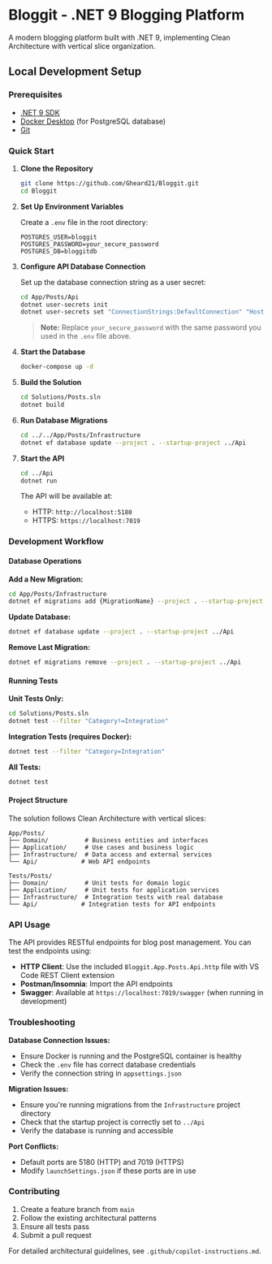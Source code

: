 # Bloggit - .NET 9 Blogging Platform

A modern blogging platform built with .NET 9, implementing Clean Architecture with vertical slice organization.

## Local Development Setup

### Prerequisites

- [.NET 9 SDK](https://dotnet.microsoft.com/download/dotnet/9.0)
- [Docker Desktop](https://www.docker.com/products/docker-desktop/) (for PostgreSQL database)
- [Git](https://git-scm.com/)

### Quick Start

1. **Clone the Repository**
   ```bash
   git clone https://github.com/Gheard21/Bloggit.git
   cd Bloggit
   ```

2. **Set Up Environment Variables**
   
   Create a `.env` file in the root directory:
   ```env
   POSTGRES_USER=bloggit
   POSTGRES_PASSWORD=your_secure_password
   POSTGRES_DB=bloggitdb
   ```

3. **Configure API Database Connection**
   
   Set up the database connection string as a user secret:
   ```bash
   cd App/Posts/Api
   dotnet user-secrets init
   dotnet user-secrets set "ConnectionStrings:DefaultConnection" "Host=localhost;Port=5432;Database=bloggitdb;Username=bloggit;Password=your_secure_password"
   ```
   
   > **Note:** Replace `your_secure_password` with the same password you used in the `.env` file above.

4. **Start the Database**
   ```bash
   docker-compose up -d
   ```

5. **Build the Solution**
   ```bash
   cd Solutions/Posts.sln
   dotnet build
   ```

6. **Run Database Migrations**
   ```bash
   cd ../../App/Posts/Infrastructure
   dotnet ef database update --project . --startup-project ../Api
   ```

7. **Start the API**
   ```bash
   cd ../Api
   dotnet run
   ```

   The API will be available at:
   - HTTP: `http://localhost:5180`
   - HTTPS: `https://localhost:7019`

### Development Workflow

#### Database Operations

**Add a New Migration:**
```bash
cd App/Posts/Infrastructure
dotnet ef migrations add {MigrationName} --project . --startup-project ../Api
```

**Update Database:**
```bash
dotnet ef database update --project . --startup-project ../Api
```

**Remove Last Migration:**
```bash
dotnet ef migrations remove --project . --startup-project ../Api
```

#### Running Tests

**Unit Tests Only:**
```bash
cd Solutions/Posts.sln
dotnet test --filter "Category!=Integration"
```

**Integration Tests (requires Docker):**
```bash
dotnet test --filter "Category=Integration"
```

**All Tests:**
```bash
dotnet test
```

#### Project Structure

The solution follows Clean Architecture with vertical slices:

```
App/Posts/
├── Domain/          # Business entities and interfaces
├── Application/     # Use cases and business logic
├── Infrastructure/  # Data access and external services
└── Api/            # Web API endpoints

Tests/Posts/
├── Domain/          # Unit tests for domain logic
├── Application/     # Unit tests for application services
├── Infrastructure/  # Integration tests with real database
└── Api/            # Integration tests for API endpoints
```

### API Usage

The API provides RESTful endpoints for blog post management. You can test the endpoints using:

- **HTTP Client**: Use the included `Bloggit.App.Posts.Api.http` file with VS Code REST Client extension
- **Postman/Insomnia**: Import the API endpoints
- **Swagger**: Available at `https://localhost:7019/swagger` (when running in development)

### Troubleshooting

**Database Connection Issues:**
- Ensure Docker is running and the PostgreSQL container is healthy
- Check the `.env` file has correct database credentials
- Verify the connection string in `appsettings.json`

**Migration Issues:**
- Ensure you're running migrations from the `Infrastructure` project directory
- Check that the startup project is correctly set to `../Api`
- Verify the database is running and accessible

**Port Conflicts:**
- Default ports are 5180 (HTTP) and 7019 (HTTPS)
- Modify `launchSettings.json` if these ports are in use

### Contributing

1. Create a feature branch from `main`
2. Follow the existing architectural patterns
3. Ensure all tests pass
4. Submit a pull request

For detailed architectural guidelines, see `.github/copilot-instructions.md`.